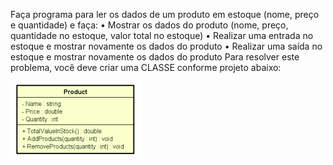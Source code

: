 Faça programa para ler os dados de um produto em estoque (nome, preço e quantidade) e faça:
• Mostrar os dados do produto (nome, preço, quantidade no estoque, valor total no
estoque)
• Realizar uma entrada no estoque e mostrar novamente os dados do produto
• Realizar uma saída no estoque e mostrar novamente os dados do produto
Para resolver este problema, você deve criar
uma CLASSE conforme projeto abaixo:

![img_1.png](img_1.png)
